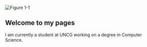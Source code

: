 ![Figure 1-1](https://github.com/bsstumpf/bsstumpf.github.io/repo/master/images/mandelbrot.png)
## Welcome to my pages

I am currently a student at UNCG working on a degree in Computer Science.
